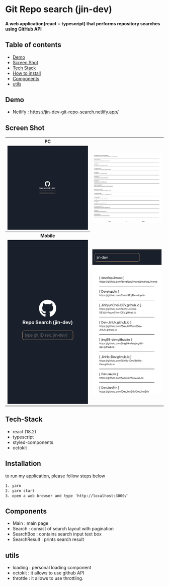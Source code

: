 # Git Repo search (jin-dev)

#### A web application(react + typescript) that performs repository searches using GitHub API

## Table of contents

- [Demo](#demo)
- [Screen Shot](#screen-shot)
- [Tech Stack](#tech-stack)
- [How to install](#installation)
- [Components](#components)
- [utils](#utils)

## Demo

- Netlify : https://jin-dev-git-repo-search.netlify.app/

## Screen Shot

<table>
    <tr>
        <tr>
        <th>PC</th>
        </tr>
    </tr>
    <td> <img src="public/pcMain.png" alt="1"></td>
    <td> <img src="public/pcResult.png" alt="2"></td>
<tr>
    <tr>
    <th>Mobile</th>
    <tr>
    </tr>
      <td> <img src="public/mobileMain.png" alt="3"></td>
    <td> <img src="public/mobileResult.png" alt="4"></td>
</table>

## Tech-Stack

- react (18.2)
- typescript
- styled-components
- octokit

## Installation

to run my application, please follow steps below

```
1. yarn
2. yarn start
3. open a web browser and type 'http://localhost:3000/'
```

## Components

- Main : main page
- Search : consist of search layout with pagination
- SearchBox : contains search input text box
- SearchResult : prints search result

## utils

- loading : personal loading component
- octokit : it allows to use github API
- throttle : it allows to use throttling.
